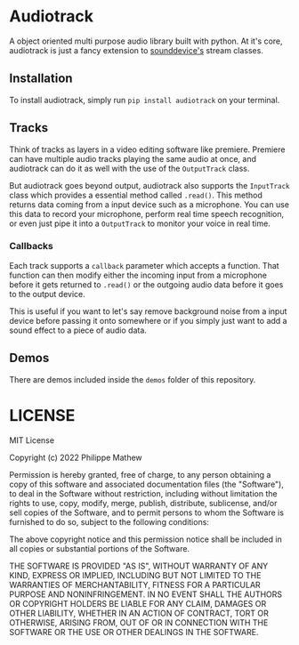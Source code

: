 # Audiotrack

A object oriented multi purpose audio library built with python. At it's core, audiotrack is just a fancy extension to [sounddevice's](https://python-sounddevice.readthedocs.io/en/0.4.5/) stream classes.

## Installation

To install audiotrack, simply run `pip install audiotrack` on your terminal.

## Tracks

Think of tracks as layers in a video editing software like premiere. Premiere can have multiple audio tracks playing the same audio at once, and audiotrack can do it as well with the use of the `OutputTrack` class.

But audiotrack goes beyond output, audiotrack also supports the `InputTrack` class which provides a essential method called `.read()`. This method returns data coming from a input device such as a microphone. You can use this data to record your microphone, perform real time speech recognition, or even just pipe it into a `OutputTrack` to monitor your voice in real time.

### Callbacks

Each track supports a `callback` parameter which accepts a function. That function can then modify either the incoming input from a microphone before it gets returned to `.read()` or the outgoing audio data before it goes to the output device.

This is useful if you want to let's say remove background noise from a input device before passing it onto somewhere or if you simply just want to add a sound effect to a piece of audio data.

## Demos

There are demos included inside the `demos` folder of this repository.

# LICENSE

MIT License

Copyright (c) 2022 Philippe Mathew

Permission is hereby granted, free of charge, to any person obtaining a copy
of this software and associated documentation files (the "Software"), to deal
in the Software without restriction, including without limitation the rights
to use, copy, modify, merge, publish, distribute, sublicense, and/or sell
copies of the Software, and to permit persons to whom the Software is
furnished to do so, subject to the following conditions:

The above copyright notice and this permission notice shall be included in all
copies or substantial portions of the Software.

THE SOFTWARE IS PROVIDED "AS IS", WITHOUT WARRANTY OF ANY KIND, EXPRESS OR
IMPLIED, INCLUDING BUT NOT LIMITED TO THE WARRANTIES OF MERCHANTABILITY,
FITNESS FOR A PARTICULAR PURPOSE AND NONINFRINGEMENT. IN NO EVENT SHALL THE
AUTHORS OR COPYRIGHT HOLDERS BE LIABLE FOR ANY CLAIM, DAMAGES OR OTHER
LIABILITY, WHETHER IN AN ACTION OF CONTRACT, TORT OR OTHERWISE, ARISING FROM,
OUT OF OR IN CONNECTION WITH THE SOFTWARE OR THE USE OR OTHER DEALINGS IN THE
SOFTWARE.
